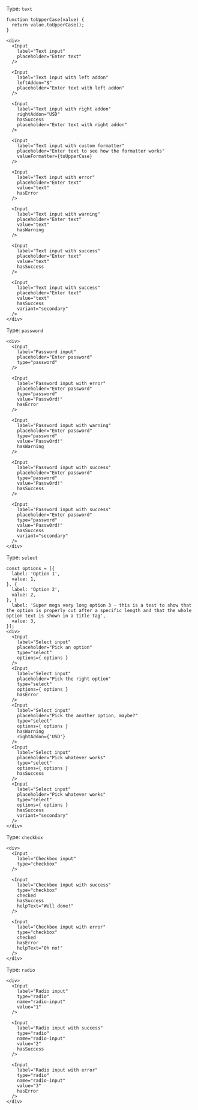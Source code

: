 Type: `text`

    function toUpperCase(value) {
      return value.toUpperCase();
    }

    <div>
      <Input
        label="Text input"
        placeholder="Enter text"
      />

      <Input
        label="Text input with left addon"
        leftAddon="$"
        placeholder="Enter text with left addon"
      />

      <Input
        label="Text input with right addon"
        rightAddon="USD"
        hasSuccess
        placeholder="Enter text with right addon"
      />

      <Input
        label="Text input with custom formatter"
        placeholder="Enter text to see how the formatter works"
        valueFormatter={toUpperCase}
      />

      <Input
        label="Text input with error"
        placeholder="Enter text"
        value="text"
        hasError
      />

      <Input
        label="Text input with warning"
        placeholder="Enter text"
        value="text"
        hasWarning
      />

      <Input
        label="Text input with success"
        placeholder="Enter text"
        value="text"
        hasSuccess
      />

      <Input
        label="Text input with success"
        placeholder="Enter text"
        value="text"
        hasSuccess
        variant="secondary"
      />
    </div>

Type: `password`

    <div>
      <Input
        label="Password input"
        placeholder="Enter password"
        type="password"
      />

      <Input
        label="Password input with error"
        placeholder="Enter password"
        type="password"
        value="Passw0rd!"
        hasError
      />

      <Input
        label="Password input with warning"
        placeholder="Enter password"
        type="password"
        value="Passw0rd!"
        hasWarning
      />

      <Input
        label="Password input with success"
        placeholder="Enter password"
        type="password"
        value="Passw0rd!"
        hasSuccess
      />

      <Input
        label="Password input with success"
        placeholder="Enter password"
        type="password"
        value="Passw0rd!"
        hasSuccess
        variant="secondary"
      />
    </div>

Type: `select`

    const options = [{
      label: 'Option 1',
      value: 1,
    }, {
      label: 'Option 2',
      value: 2,
    }, {
      label: 'Super mega very long option 3 - this is a test to show that the option is properly cut after a specific length and that the whole option text is shown in a title tag',
      value: 3,
    }];
    <div>
      <Input
        label="Select input"
        placeholder="Pick an option"
        type="select"
        options={ options }
      />
      <Input
        label="Select input"
        placeholder="Pick the right option"
        type="select"
        options={ options }
        hasError
      />
      <Input
        label="Select input"
        placeholder="Pick the another option, maybe?"
        type="select"
        options={ options }
        hasWarning
        rightAddon={'USD'}
      />
      <Input
        label="Select input"
        placeholder="Pick whatever works"
        type="select"
        options={ options }
        hasSuccess
      />
      <Input
        label="Select input"
        placeholder="Pick whatever works"
        type="select"
        options={ options }
        hasSuccess
        variant="secondary"
      />
    </div>

Type: `checkbox`

    <div>
      <Input
        label="Checkbox input"
        type="checkbox"
      />

      <Input
        label="Checkbox input with success"
        type="checkbox"
        checked
        hasSuccess
        helpText="Well done!"
      />

      <Input
        label="Checkbox input with error"
        type="checkbox"
        checked
        hasError
        helpText="Oh no!"
      />
    </div>

Type: `radio`

    <div>
      <Input
        label="Radio input"
        type="radio"
        name="radio-input"
        value="1"
      />

      <Input
        label="Radio input with success"
        type="radio"
        name="radio-input"
        value="2"
        hasSuccess
      />

      <Input
        label="Radio input with error"
        type="radio"
        name="radio-input"
        value="3"
        hasError
      />
    </div>
